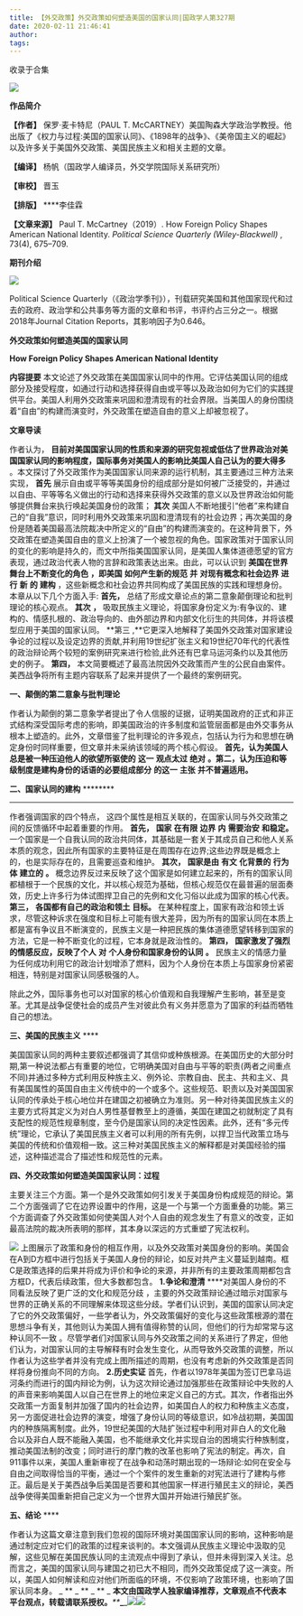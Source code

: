 ```yaml
---
title: 【外交政策】外交政策如何塑造美国的国家认同|国政学人第327期
date: 2020-02-11 21:46:41
author: 
tags: 
---
```



收录于合集

![](/images/2845/2.jpeg)  

**作品简介**

 **【作者】** 保罗·麦卡特尼（PAUL T.
McCARTNEY）美国陶森大学政治学教授。他出版了《权力与过程:美国的国家认同》、《1898年的战争》、《美帝国主义的崛起》以及许多关于美国外交政策、美国民族主义和相关主题的文章。

 **【编译】** 杨帆（国政学人编译员，外交学院国际关系研究所）

 **【审校】** 晋玉

 **【排版】** ****李佳霖

 **【文章来源】** Paul T. McCartney（2019）. How Foreign Policy Shapes American
National Identity. _Political Science Quarterly (Wiley-Blackwell)_ , 73(4),
675–709.

  

 **期刊介绍**

![](/images/2845/3.png)

Political Science
Quarterly（《政治学季刊》），刊载研究美国和其他国家现代和过去的政府、政治学和公共事务等方面的文章和书评，书评约占三分之一。根据2018年Journal
Citation Reports，其影响因子为0.646。

  

 **外交政策如何塑造美国的国家认同**

 **How Foreign Policy Shapes American National Identity**

**内容提要**
本文论述了外交政策在美国国家认同中的作用。它评估美国认同的组成部分及接受程度，如通过行动和选择获得自由或平等以及政治如何为它们的实践提供平台。美国人利用外交政策来巩固和澄清现有的社会界限。当美国人的身份围绕着“自由”的构建而演变时，外交政策在塑造自由的意义上却被忽视了。  

 **文章导读**

作者认为， **目前对美国国家认同的性质和来源的研究忽视或低估了世界政治对美国国家认同的影响程度，国际事务对美国人的影响比美国人自己认为的要大得多**
。本文探讨了外交政策作为美国国家认同来源的运行机制，其主要通过三种方法来实现， **首先**
展示自由或平等等美国身份的组成部分是如何被广泛接受的，并通过以自由、平等等名义做出的行动和选择来获得外交政策的意义以及世界政治如何能够提供舞台来执行唤起美国身份的政策；
**其次**
美国人不断地援引“他者”来构建自己的“自我”意识，同时利用外交政策来巩固和澄清现有的社会边界；再次美国的身份是随着美国最高法院裁决中所定义的“自由”的构建而演变的。在这种背景下，外交政策在塑造美国自由的意义上扮演了一个被忽视的角色。国家政策对于国家认同的变化的影响是持久的，而文中所指美国国家认同，是美国人集体道德愿望的官方表现，通过政治代表人物的言辞和政策表达出来。由此，可以认识到
**美国在世界舞台上不断变化的角色** **，即美国** **如何产生新的规范** **并** **对现有概念和社会边界** **进行** **新**
**的** **建构** ，这些新概念和社会边界共同构成了美国民族的实践和理想身份。本章从以下几个方面入手: **首先，**
总结了形成文章论点的第二意象颠倒理论和批判理论的核心观点。 **其次** **，**
吸取民族主义理论，将国家身份定义为:有争议的、建构的、情感扎根的、政治导向的、由外部边界和内部文化衍生的共同体，并将该模型应用于美国的国家认同。 **第三
,**它更深入地解释了美国外交政策对国家建设争论的过程以及设定边界的贡献,并利用19世纪扩张主义和19世纪70年代的代表性的政治辩论两个较短的案例研究来进行检验,此外还有巴拿马运河条约以及其他历史的例子。
**第四，** 本文简要概述了最高法院因外交政策而产生的公民自由案件。美西战争将所有主题内容联系了起来并提供了一个最终的案例研究。  
  
  

**一、颠倒的第二意象与批判理论**

  
  
  
  
作者认为颠倒的第二意象学者提出了令人信服的证据，证明美国政府的正式和非正式结构深受国际考虑的影响，即美国政治的许多制度和监管层面都是由外交事务从根本上塑造的。此外，文章借鉴了批判理论的许多观点，包括认为行为和思想在确定身份时同样重要，但文章并未采纳该领域的两个核心假设。
**首先，认为美国人总是被一种压迫他人的欲望所驱使的** **这一** **观点太过** **绝对**
**。第二，认为压迫和等级制度是建构身份的话语的必要组成部分** **的这一** **主张** **并不普遍适用。**  
  
  
 **二、国家认同的建构** ********  

****

  

  
  
  
作者强调国家的四个特点， 这四个属性是相互关联的，在国家认同与外交政策之间的反馈循环中起着重要的作用。 **首先，** **国家** **在有限**
**边界** **内** **需要治安** **和稳定。**
一个国家是一个自我认同的政治共同体，其基础是一套关于其成员自己和他人关系本质的观念，因此所有国家的主要特征是在周围存在边界;这些边界既是概念上的，也是实际存在的，且需要巡查和维护。
**其次，** **国家是由** **有文** **化背景的** **行为体** **建立的** **。**
概念边界反过来反映了这个国家是如何建立起来的，所有的国家认同都植根于一个民族的文化，并以核心规范为基础，但核心规范仅在最普遍的层面奏效，历史上许多行为体试图捍卫自己的先例和文化习俗以此成为国家的核心代表。
**第三，** **各国都有自己的政治和领土** **目标。**
在某种程度上，国家有政治和领土诉求，尽管这种诉求在强度和目标上可能有很大差异，因为所有的国家认同在本质上都是富有争议且不断演变的，民族主义是一种把民族的集体道德愿望转移到国家的方法，它是一种不断变化的过程，它本身就是政治性的。
**第四，** **国家激发了强烈的情感反应，反映了个人** **对** **个人身份和国家身份的认同** **。**
民族主义的情感力量为任何成功利用它的政治计划增添了燃料，因为个人身份在本质上与国家身份紧密相连，特别是对国家认同感极强的人。

除此之外，国际事务也可以对国家的核心价值观和自我理解产生影响，甚至是变革。尤其是战争促使社会的成员产生对彼此负有义务并愿意为了国家的利益而牺牲自己的想法。

  
  
  

 **三、美国的民族主义** ****

  
  
  

  

美国国家认同的两种主要叙述都强调了其信仰或种族根源。在美国历史的大部分时期,第一种说法都占有重要的地位，它明确美国对自由与平等的职责(两者之间重点不同)并通过多种方式利用反种族主义、例外论、宗教自由、民主、共和主义、具有美国属性的英国自由主义传统中的一个或多个。这些规范、职责以及对美国国家认同的传承处于核心地位并在建国之初被确立为准则。另一种对待美国民族主义的主要方式将其定义为对白人男性基督教至上的遵循，美国在建国之初就制定了具有支配性的规范性规章制度，至今仍是国家认同的决定性因素。此外，还有“多元传统”理论，它承认了美国民族主义者可以利用的所有先例，以捍卫当代政策立场与美国的传统和价值观相一致。这三种对美国民族主义的解释都是对美国经验的描述，这种描述混合了描述性和规范性的元素。

  

 **四、外交政策如何塑造美国国家认同：过程**

  

主要关注三个方面。第一个是外交政策如何引发关于美国身份构成规范的辩论。第二个方面强调了它在边界设置中的作用，这是一个与第一个方面重叠的功能。第三个方面调查了外交政策如何使美国人对个人自由的观念发生了有意义的改变，正如最高法院的裁决所表明的那样，其本身以深远的方式重塑了宪法权利。

![](/images/2845/4.png)
上图展示了政策和身份的相互作用，以及外交政策对美国身份的影响。美国会在A到D方框中进行包括关于美国人身份的辩论，如反对共产主义蔓延到越南。框C是政策选择的后果并将成为评价和争论的来源，并非所有的主要政策周期都包含方框D，代表后续政策，但大多数都包含。
**1.争论和澄清** ****对美国人身份的不同看法反映了更广泛的文化和规范分歧
，主要的外交政策辩论通过暗示对国家与世界的正确关系的不同理解来体现这些分歧。学者们认识到，美国的国家认同决定了它的外交政策偏好，一些学者认为，外交政策偏好的变化与这些政策根源的潜在思想斗争有关，其他则认为美国人拥有值得称赞的认同，但他们的行为却常常与这种认同不一致
。尽管学者们对国家认同与外交政策之间的关系进行了界定，但他们认为，对国家认同的主导解释有时会发生变化，从而导致外交政策的调整，所以作者认为这些学者并没有完成上图所描述的周期，也没有考虑新的外交政策是否同样将身份推向不同的方向。
**2.历史实证**
首先，作者以1978年美国为签订巴拿马运河条约而进行的国内辩论为例，认为这次辩论通过加强那些在政策辩论中失败的人的声音来影响美国人以自己在世界上的地位来定义自己的方式。其次，作者指出外交政策一方面复制并加强了国内的社会边界，如美国白人的权力和种族主义态度，另一方面促进社会边界的演变，增强了身份认同的等级意识，如冷战初期，美国国内的种族隔离制度。此外，19世纪美国的大陆扩张过程中利用对非白人的文化融合以及非白人既不能融入美国，也不能继承文化并实现自治的困境实行种族制度，推动美国法制的改变；同时进行的摩门教的改革也影响了宪法的制定。再次，自911事件以来，美国人重新审视了在战争和动荡时期出现的一场辩论:如何在安全与自由之间取得恰当的平衡，通过一个个案件的发生重新的对宪法进行了建构与修正。最后是关于美西战争后美国是否要和其他国家一样进行殖民主义的辩论，美西战争使得美国重新把自己定义为一个世界大国并开始进行殖民扩张。  

 **五、结论** ****

  

  

作者认为这篇文章注意到我们忽视的国际环境对美国国家认同的影响，这种影响是通过制定应对它们的政策的过程来谈判的。本文强调从民族主义理论中汲取的见解，这些见解在美国民族认同的主流观点中得到了承认，但并未得到深入关注。总而言之，美国的国家认同与建国之初已大不相同，而外交政策促成了这一演变。所以，美国人如何解读和应对他们所面临的环境，不仅影响了政策环境，也影响了国家认同本身。
_ ** _ ** _ ** _
**本文由国政学人独家编译推荐，文章观点不代表本平台观点，转载请联系授权。**_**_**_**_![](/images/2845/5.gif)![](/images/2845/6.png)

